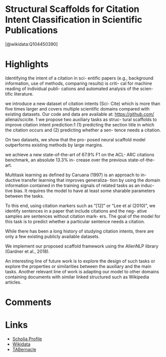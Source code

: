 
Structural Scaffolds for Citation Intent Classification in Scientific Publications
==================================================================================
  
  [@wikidata:Q104450390]  

# Highlights

Identifying the intent of a citation in sci- entific papers (e.g., background information, use of methods, comparing results) is criti- cal for machine reading of individual publi- cations and automated analysis of the scien- tific literature.

we introduce a new dataset of citation intents (Sci- Cite) which is more than five times larger and covers multiple scientific domains compared with existing datasets. Our code and data are available at: https://github.com/ allenai/scicite.
1
we propose two auxiliary tasks as struc- tural scaffolds to improve citation intent prediction:1 (1) predicting the section title in which the citation occurs and (2) predicting whether a sen- tence needs a citation.

On two datasets, we show that the pro- posed neural scaffold model outperforms existing methods by large margins.

we achieve a new state-of-the-art of 67.9% F1 on the ACL- ARC citations benchmark, an absolute 13.3% in- crease over the previous state-of-the-art.

Multitask learning as defined by Caruana (1997) is an approach to in- ductive transfer learning that improves generaliza- tion by using the domain information contained in the training signals of related tasks as an induc- tive bias. It requires the model to have at least some sharable parameters between the tasks.

To this end, using citation markers such as “[12]” or “Lee et al (2010)”, we identify sentences in a paper that include citations and the neg- ative samples are sentences without citation mark- ers. The goal of the model for this task is to predict whether a particular sentence needs a citation.

While there has been a long history of studying citation intents, there are only a few existing publicly available datasets.

We implement our proposed scaffold framework using the AllenNLP library (Gardner et al., 2018).

An interesting line of future work is to explore the design of such tasks or explore the properties or similarities between the auxiliary and the main tasks. Another relevant line of work is adapting our model to other domains containing documents with similar linked structured such as Wikipedia articles.


# Comments

# Links
  
 * [Scholia Profile](https://scholia.toolforge.org/work/Q104450390)  
 * [Wikidata](https://www.wikidata.org/wiki/Q104450390)  
 * [TABernacle](https://tabernacle.toolforge.org/?#/tab/manual/Q104450390/P921%3BP4510)  
